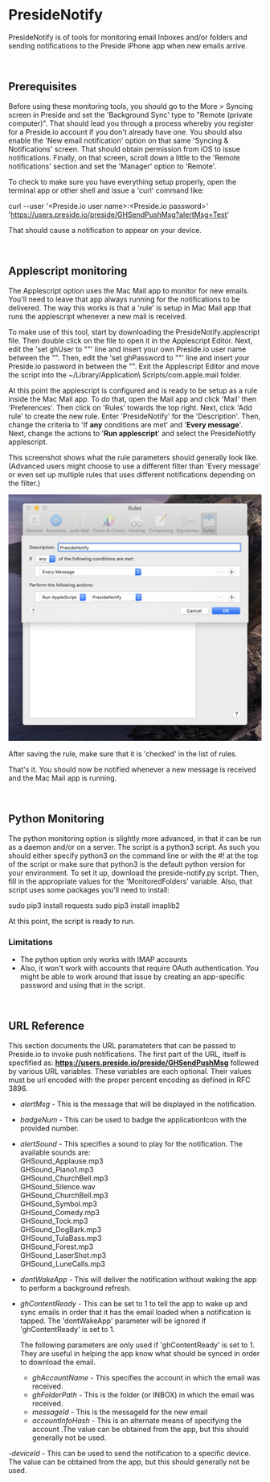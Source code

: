 # PresideNotify
PresideNotify is of tools for monitoring email Inboxes and/or folders and sending notifications to the Preside iPhone app when new emails arrive.  


<br/>
      
## Prerequisites
Before using these monitoring tools, you should go to the More > Syncing screen in Preside and set the 'Background Sync' type to "Remote (private computer)". That should lead you through a process whereby you register for a Preside.io account if you don't already have one. You should also enable the 'New email notification' option on that same 'Syncing & Notifications' screen. That should obtain permission from iOS to issue notifications. Finally, on that screen, scroll down a little to the 'Remote notifications' section and set the 'Manager' option to 'Remote'.

To check to make sure you have everything setup properly, open the terminal app or other shell and issue a 'curl' command like:

   curl --user '<Preside.io user name>:<Preside.io password>' 'https://users.preside.io/preside/GHSendPushMsg?alertMsg=Test'

That should cause a notification to appear on your device.             


<br/>

## Applescript monitoring
The Applescript option uses the Mac Mail app to monitor for new emails. You'll need to leave that app always running for the notifications to be delivered. The way this works is that a 'rule' is setup in Mac Mail app that runs the applescript whenever a new mail is received. 

To make use of this tool, start by downloading the PresideNotify.applescript file. Then double click on the file to open it in the Applescript Editor. Next, edit the 'set ghUser to ""' line and insert your own Preside.io user name between the "".  Then, edit the 'set ghPassword to ""' line and insert your Preside.io password in between the "". Exit the Applescript Editor and move the script into the ~/Library/Application\ Scripts/com.apple.mail folder.

At this point the applescript is configured and is ready to be setup as a rule inside the Mac Mail app. To do that, open the Mail app and click 'Mail' then 'Preferences'. Then click on 'Rules' towards the top right. Next, click 'Add rule' to create the new rule. Enter 'PresideNotify' for the 'Description'. Then, change the criteria to 'If **any** conditions are met' and '**Every message**'. Next, change the actions to '**Run applescript**' and select the PresideNotify applescript.

This screenshot shows what the rule parameters should generally look like. (Advanced users might choose to use a different filter than 'Every message' or even set up multiple rules that uses different notifications depending on the filter.) 

![](PresideMailRuleScreenshot.png)


After saving the rule, make sure that it is 'checked' in the list of rules.

That's it. You should now be notified whenever a new message is received and the Mac Mail app is running.

<br/>


## Python Monitoring

The python monitoring option is slightly more advanced, in that it can be run as a daemon and/or on a server. The script is a python3 script. As such you should either specify python3 on the command line or with the #! at the top of the script or make sure that python3 is the default python version for your environment. To set it up, download the preside-notify.py script. Then, fill in the appropriate values for the 'MonitoredFolders' variable. Also, that script uses some packages you'll need to install:

sudo pip3 install requests
sudo pip3 install imaplib2

At this point, the script is ready to run.

### Limitations
- The python option only works with IMAP accounts
- Also, it won't work with accounts that require OAuth authentication. You might be able to work around that issue by creating an app-specific password and using that in the script.

<br/>


## URL Reference
This section documents the URL paramateters that can be passed to Preside.io to invoke push notifications. The first part of the URL, itself is specfified as: **https://users.preside.io/preside/GHSendPushMsg** followed by various URL variables. These variables are each optional. Their values must be url encoded with the proper percent encoding as defined in RFC 3896. 

- *alertMsg* - This is the message that will be displayed in the notification.
- *badgeNum* - This can be used to badge the applicationIcon with the provided number.
- *alertSound* - This specifies a sound to play for the notification. The available sounds are:  
    GHSound_Applause.mp3  
    GHSound_Piano1.mp3  
    GHSound_ChurchBell.mp3  
    GHSound_Silence.wav  
    GHSound_ChurchBell.mp3  
    GHSound_Symbol.mp3  
    GHSound_Comedy.mp3  
    GHSound_Tock.mp3  
    GHSound_DogBark.mp3  
    GHSound_TulaBass.mp3  
    GHSound_Forest.mp3          
    GHSound_LaserShot.mp3        
    GHSound_LuneCalls.mp3  
- *dontWakeApp* - This will deliver the notification without waking the app to perform a background refresh.
- *ghContentReady* - This can be set to 1 to tell the app to wake up and sync emails in order that it has the email loaded when a notification is tapped. The 'dontWakeApp' parameter will be ignored if 'ghContentReady' is set to 1.

    The following parameters are only used if 'ghContentReady' is set to 1. They are useful in helping the app know what should be synced in order to download the email.
    - *ghAccountName* -  This specifies the account in which the email was received.
    - *ghFolderPath* - This is the folder (or INBOX) in which the email was received.
    - *messageId* - This is the messageId for the new email
    - *accountInfoHash* - This is an alternate means of specifying the account .The value can be obtained from the app, but this should generally not be used.

-*deviceId* - This can be used to send the notification to a specific device. The value can be obtained from the app, but this should generally not be used.




